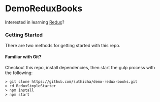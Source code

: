 # DemoReduxBooks

Interested in learning [Redux](https://www.udemy.com/react-redux/)?

### Getting Started

There are two methods for getting started with this repo.

#### Familiar with Git?
Checkout this repo, install dependencies, then start the gulp process with the following:

```
> git clone https://github.com/suthicha/demo-redux-books.git
> cd ReduxSimpleStarter
> npm install
> npm start
```


